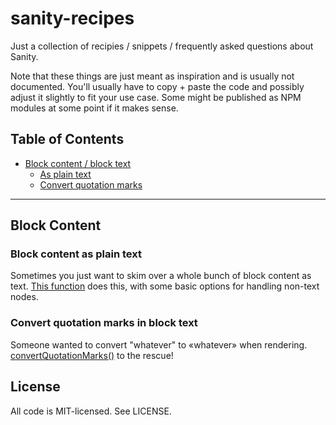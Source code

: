 # sanity-recipes

Just a collection of recipies / snippets / frequently asked questions about Sanity.

Note that these things are just meant as inspiration and is usually not documented. You'll usually have to copy + paste the code and possibly adjust it slightly to fit your use case. Some might be published as NPM modules at some point if it makes sense.

## Table of Contents

- [Block content / block text](#block-content)
  - [As plain text](#block-content-as-plain-text)
  - [Convert quotation marks](#convert-quotation-marks-in-block-text)

---

## Block Content

### Block content as plain text

Sometimes you just want to skim over a whole bunch of block content as text. [This function](snippets/blocksToText.js) does this, with some basic options for handling non-text nodes.

### Convert quotation marks in block text

Someone wanted to convert "whatever" to «whatever» when rendering. [convertQuotationMarks()](snippets/convertQuotationMarks.js) to the rescue!

## License

All code is MIT-licensed. See LICENSE.


